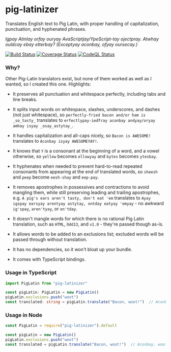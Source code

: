 # pig-latinizer

Translates English text to Pig Latin, with proper handling of capitalization, punctuation, and hyphenated phrases.

*Igpay Atinlay orfay ouryay AvaScriptjay/YpeScript-tay ojectpray. Atwhay ouldcay ebay etterbay? (Exceptyay aconbay, ofyay oursecay.)*

[![Build Status](https://circleci.com/gh/jakshin/pig-latinizer.svg?style=shield)](https://app.circleci.com/pipelines/github/jakshin/pig-latinizer?branch=main&filter=all) [![Coverage Status](https://coveralls.io/repos/github/jakshin/pig-latinizer/badge.svg?branch=main)](https://coveralls.io/github/jakshin/pig-latinizer?branch=main) [![CodeQL Status](https://github.com/jakshin/pig-latinizer/actions/workflows/codeql-analysis.yml/badge.svg)](https://github.com/jakshin/pig-latinizer/actions/workflows/codeql-analysis.yml)


### Why?

Other Pig-Latin translators exist, but none of them worked as well as I wanted, so I created this one. Highlights:

* It preserves all punctuation and whitespace perfectly, including tabs and line breaks.

* It splits input words on whitespace, slashes, underscores, and dashes (not just whitespace), so `perfectly-fried bacon and/or ham is _so_tasty_` translates to `erfectlypay-iedfray aconbay andyay/oryay amhay isyay _osay_astytay_`.

* It handles capitalization and all-caps nicely, so `Bacon is AWESOME!` translates to `Aconbay isyay AWESOMEYAY!`.

* It knows that `Y` is a consonant at the beginning of a word, and a vowel otherwise, so `yellow` becomes `ellowyay` and `bytes` becomes `ytesbay`.

* It hyphenates when needed to prevent hard-to-read repeated consonants from appearing at the end of translated words, so `sheesh` and `peep` become `eesh-shay` and `eep-pay`.

* It removes apostrophes in possessives and contractions to avoid mangling them, while still preserving leading and trailing apostrophes, e.g. `A pig's ears aren't tasty, don't eat 'em` translates to `Ayay igspay earsyay arentyay astytay, ontday eatyay 'emyay` - no awkward `ig'spay`, `aren'tyay`, or `on'tday`.

* It doesn't mangle words for which there is no rational Pig Latin translation, such as `HTML`, `Odd13`, and `v1.0` - they're passed though as-is.

* It allows words to be added to an exclusions list; excluded words will be passed through without translation.

* It has no dependencies, so it won't bloat up your bundle.

* It comes with TypeScript bindings.


### Usage in TypeScript

```typescript
import PigLatin from "pig-latinizer"

const pigLatin: PigLatin = new PigLatin()
pigLatin.exclusions.push("woot")
const translated: string = pigLatin.translate("Bacon, woot!")  // Aconbay, woot!
```

### Usage in Node

```javascript
const PigLatin = require("pig-latinizer").default

const pigLatin = new PigLatin()
pigLatin.exclusions.push("woot")
const translated = pigLatin.translate("Bacon, woot!")  // Aconbay, woot!
```
